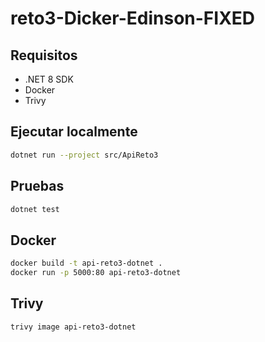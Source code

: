 # reto3-Dicker-Edinson-FIXED

## Requisitos
- .NET 8 SDK
- Docker
- Trivy

## Ejecutar localmente
```bash
dotnet run --project src/ApiReto3
```

## Pruebas
```bash
dotnet test
```

## Docker
```bash
docker build -t api-reto3-dotnet .
docker run -p 5000:80 api-reto3-dotnet
```

## Trivy
```bash
trivy image api-reto3-dotnet
```
